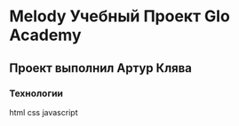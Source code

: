 # Melody Учебный Проект Glo Academy
##  Проект выполнил Артур Клява
### Технологии
html
css
javascript
